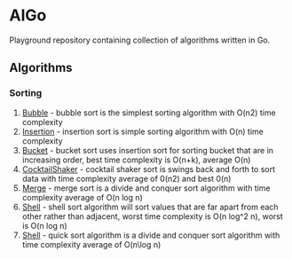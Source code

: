 # AlGo

Playground repository containing collection of algorithms written in Go.

## Algorithms

### Sorting

1. [Bubble](https://github.com/bartossh/AlGo/blob/main/bubblesort/bubblesort.go) - bubble sort is the simplest sorting algorithm with O(n2) time complexity
2. [Insertion](https://github.com/bartossh/AlGo/blob/main/insertionsort/insertionsort.go) - insertion sort is simple sorting algorithm with  O(n) time complexity
3. [Bucket](https://github.com/bartossh/AlGo/blob/main/bucketsort/bucketsort.go) - bucket sort uses insertion sort for sorting bucket that are in increasing order, best time complexity is O(n+k), average O(n)
4. [CocktailShaker](https://github.com/bartossh/AlGo/blob/main/cocktailshakersort/cocktailshakersort.go) - cocktail shaker sort is swings back and forth to sort data with time complexity average of 0(n2) and best 0(n)
5. [Merge](https://github.com/bartossh/AlGo/blob/main/mergesort/mergesort.go) - merge sort is a divide and conquer sort algorithm with time complexity average of O(n log n)
6. [Shell](https://github.com/bartossh/AlGo/blob/main/shellsort/shellsort.go) - shell sort algorithm will sort values that are far apart from each other rather than adjacent, worst time complexity is O(n log^2 n), worst is O(n log n)
7. [Shell](https://github.com/bartossh/AlGo/blob/main/quicksort/quicksort.go) - quick sort algorithm is a divide and conquer sort algorithm with time complexity average of O(n\log n)
